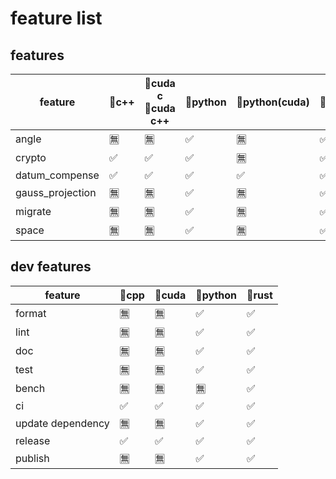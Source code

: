 # feature list

## features

| feature          | 🔹c++ | 🔹cuda c <br> 🔹cuda c++ | 🔹python | 🔹python(cuda) | 🔹rust | 🔹rust(cuda) |
| ---------------- | ---- | ---------------------- | ------- | ------------- | ----- | ----------- |
| angle            | 🈚    | 🈚                      | ✅       | 🈚             | ✅     | 🈚           |
| crypto           | ✅    | ✅                      | ✅       | 🈚             | ✅     | ✅           |
| datum_compense   | ✅    | ✅                      | ✅       | ✅             | ✅     | ✅           |
| gauss_projection | 🈚    | 🈚                      | ✅       | 🈚             | ✅     | 🈚           |
| migrate          | 🈚    | 🈚                      | ✅       | 🈚             | ✅     | 🈚           |
| space            | 🈚    | 🈚                      | ✅       | 🈚             | ✅     | 🈚           |

## dev features

| feature           | 🔹cpp | 🔹cuda | 🔹python | 🔹rust |
| ----------------- | ---- | ----- | ------- | ----- |
| format            | 🈚    | 🈚     | ✅       | ✅     |
| lint              | 🈚    | 🈚     | ✅       | ✅     |
| doc               | 🈚    | 🈚     | ✅       | ✅     |
| test              | 🈚    | 🈚     | ✅       | ✅     |
| bench             | 🈚    | 🈚     | 🈚       | ✅     |
| ci                | ✅    | ✅     | ✅       | ✅     |
| update dependency | 🈚    | 🈚     | ✅       | ✅     |
| release           | ✅    | ✅     | ✅       | ✅     |
| publish           | 🈚    | 🈚     | ✅       | ✅     |
